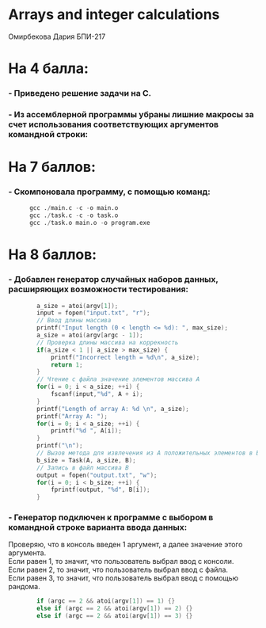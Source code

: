 # Arrays and integer calculations
Омирбекова Дария БПИ-217

# На 4 балла:
### - Приведено решение задачи на C.

### - Из ассемблерной программы убраны лишние макросы за счет использования соответствующих аргументов командной строки:

# На 7 баллов:
### - Скомпоновала программу, с помощью команд:
```s
      gcc ./main.c -c -o main.o
      gcc ./task.c -c -o task.o
      gcc ./task.o main.o -o program.exe
```

# На 8 баллов:
### - Добавлен генератор случайных наборов данных, расширяющих возможности тестирования:
```c
        a_size = atoi(argv[1]);
        input = fopen("input.txt", "r");
        // Ввод длины массива
        printf("Input length (0 < length <= %d): ", max_size);
        a_size = atoi(argv[argc - 1]);
        // Проверка длины массива на коррекность
        if(a_size < 1 || a_size > max_size) {
            printf("Incorrect length = %d\n", a_size);
            return 1;
        }
        // Чтение с файла значение элементов массива А
        for(i = 0; i < a_size; ++i) {
            fscanf(input,"%d", A + i);
        }
        printf("Length of array A: %d \n", a_size);
        printf("Array A: ");
        for(i = 0; i < a_size; ++i) {
            printf("%d ", A[i]);
        }
        printf("\n");
        // Вызов метода для извлечения из А положительных элементов в B
        b_size = Task(A, a_size, B);
        // Запись в файл массива B
        output = fopen("output.txt", "w");
        for(i = 0; i < b_size; ++i) {
            fprintf(output, "%d", B[i]);
        }
```
### - Генератор подключен к программе с выбором в командной строке варианта ввода данных:<br>
Проверяю, что в консоль введен 1 аргумент, а далее значение этого аргумента.<br>
Если равен 1, то значит, что пользователь выбрал ввод с консоли.<br>
Если равен 2, то значит, что пользователь выбрал ввод с файла.<br>
Если равен 3, то значит, что пользователь выбрал ввод с помощью рандома.<br>

```c
        if (argc == 2 && atoi(argv[1]) == 1) {}
        else if (argc == 2 && atoi(argv[1]) == 2) {}
        else if (argc == 2 && atoi(argv[1]) == 3) {}
```
